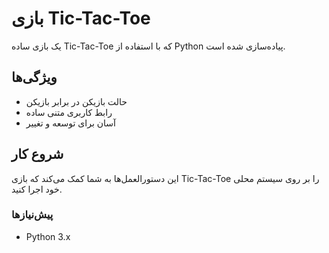 # بازی Tic-Tac-Toe
یک بازی ساده Tic-Tac-Toe که با استفاده از Python پیاده‌سازی شده است.

## ویژگی‌ها
- حالت بازیکن در برابر بازیکن
- رابط کاربری متنی ساده
- آسان برای توسعه و تغییر

## شروع کار
این دستورالعمل‌ها به شما کمک می‌کند که بازی Tic-Tac-Toe را بر روی سیستم محلی خود اجرا کنید.

### پیش‌نیازها
- Python 3.x